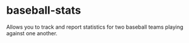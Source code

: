 # baseball-stats
Allows you to track and report statistics for two baseball teams playing against one another.
